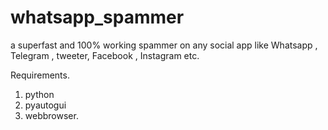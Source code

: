 # whatsapp_spammer
a superfast and 100% working spammer on any social app like Whatsapp , Telegram , tweeter, Facebook , Instagram etc. 

Requirements.
1. python 
2. pyautogui
3. webbrowser.
